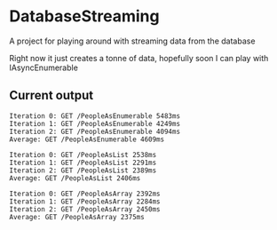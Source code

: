# DatabaseStreaming
A project for playing around with streaming data from the database

Right now it just creates a tonne of data, hopefully soon I can play with IAsyncEnumerable

## Current output
```
Iteration 0: GET /PeopleAsEnumerable 5483ms
Iteration 1: GET /PeopleAsEnumerable 4249ms
Iteration 2: GET /PeopleAsEnumerable 4094ms
Average: GET /PeopleAsEnumerable 4609ms

Iteration 0: GET /PeopleAsList 2538ms
Iteration 1: GET /PeopleAsList 2291ms
Iteration 2: GET /PeopleAsList 2389ms
Average: GET /PeopleAsList 2406ms

Iteration 0: GET /PeopleAsArray 2392ms
Iteration 1: GET /PeopleAsArray 2284ms
Iteration 2: GET /PeopleAsArray 2450ms
Average: GET /PeopleAsArray 2375ms
```
